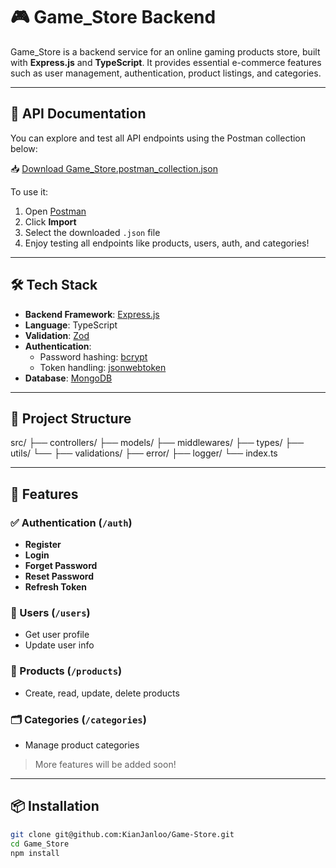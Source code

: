 # 🎮 Game_Store Backend

Game_Store is a backend service for an online gaming products store, built with **Express.js** and **TypeScript**. It provides essential e-commerce features such as user management, authentication, product listings, and categories.

---

## 📘 API Documentation

You can explore and test all API endpoints using the Postman collection below:

📥 [Download Game_Store.postman_collection.json](./postman/GameStore.postman_collection.json)

To use it:

1. Open [Postman](https://www.postman.com/)
2. Click **Import**
3. Select the downloaded `.json` file
4. Enjoy testing all endpoints like products, users, auth, and categories!

---

## 🛠 Tech Stack

- **Backend Framework**: [Express.js](https://expressjs.com/)
- **Language**: TypeScript
- **Validation**: [Zod](https://github.com/colinhacks/zod)
- **Authentication**:
  - Password hashing: [bcrypt](https://github.com/kelektiv/node.bcrypt.js)
  - Token handling: [jsonwebtoken](https://github.com/auth0/node-jsonwebtoken)
- **Database**: [MongoDB](https://www.mongodb.com/)

---

## 📂 Project Structure

src/
├── controllers/
├── models/
├── middlewares/
├── types/
├── utils/
    └──
    ├── validations/
    ├── error/
    ├── logger/
└── index.ts


---

## 🚀 Features

### ✅ Authentication (`/auth`)
- **Register**
- **Login**
- **Forget Password**
- **Reset Password**
- **Refresh Token**

### 👤 Users (`/users`)
- Get user profile
- Update user info

### 🛒 Products (`/products`)
- Create, read, update, delete products

### 🗂 Categories (`/categories`)
- Manage product categories

> More features will be added soon!

---

## 📦 Installation

```bash
git clone git@github.com:KianJanloo/Game-Store.git
cd Game_Store
npm install
